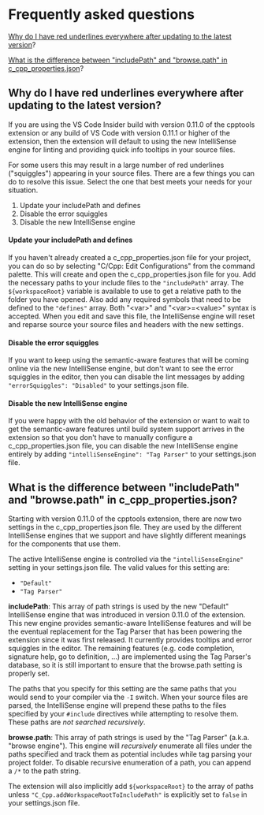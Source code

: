 # Frequently asked questions

[Why do I have red underlines everywhere after updating to the latest version](#why-do-i-have-red-underlines-everywhere-after-updating-to-the-latest-version)?

[What is the difference between "includePath" and "browse.path" in c\_cpp\_properties.json](#what-is-the-difference-between-includepath-and-browsepath-in-c_cpp_propertiesjson)?

## Why do I have red underlines everywhere after updating to the latest version?

If you are using the VS Code Insider build with version 0.11.0 of the cpptools extension or any build of VS Code with version 0.11.1 or higher of the extension, then the extension will default to using the new IntelliSense engine for linting and providing quick info tooltips in your source files.

For some users this may result in a large number of red underlines ("squiggles") appearing in your source files. There are a few things you can do to resolve this issue. Select the one that best meets your needs for your situation.

1. Update your includePath and defines
2. Disable the error squiggles
3. Disable the new IntelliSense engine

#### Update your includePath and defines

If you haven't already created a c_cpp_properties.json file for your project, you can do so by selecting "C/Cpp: Edit Configurations" from the command palette. This will create and open the c_cpp_properties.json file for you. Add the necessary paths to your include files to the `"includePath"` array. The `${workspaceRoot}` variable is available to use to get a relative path to the folder you have opened. Also add any required symbols that need to be defined to the `"defines"` array. Both "\<var\>" and "\<var\>=\<value\>" syntax is accepted. When you edit and save this file, the IntelliSense engine will reset and reparse source your source files and headers with the new settings.

#### Disable the error squiggles

If you want to keep using the semantic-aware features that will be coming online via the new IntelliSense engine, but don't want to see the error squiggles in the editor, then you can disable the lint messages by adding `"errorSquiggles": "Disabled"` to your settings.json file.

#### Disable the new IntelliSense engine

If you were happy with the old behavior of the extension or want to wait to get the semantic-aware features until build system support arrives in the extension so that you don't have to manually configure a c_cpp_properties.json file, you can disable the new IntelliSense engine entirely by adding `"intelliSenseEngine": "Tag Parser"` to your settings.json file.

## What is the difference between "includePath" and "browse.path" in c\_cpp\_properties.json?

Starting with version 0.11.0 of the cpptools extension, there are now two settings in the c\_cpp\_properties.json file. They are used by the different IntelliSense engines that we support and have slightly different meanings for the components that use them.

The active IntelliSense engine is controlled via the `"intelliSenseEngine"` setting in your settings.json file. The valid values for this setting are:
* `"Default"`
* `"Tag Parser"`

**includePath**: This array of path strings is used by the new "Default" IntelliSense engine that was introduced in version 0.11.0 of the extension. This new engine provides semantic-aware IntelliSense features and will be the eventual replacement for the Tag Parser that has been powering the extension since it was first released. It currently provides tooltips and error squiggles in the editor. The remaining features (e.g. code completion, signature help, go to definition, ...) are implemented using the Tag Parser's database, so it is still important to ensure that the browse.path setting is properly set.

The paths that you specify for this setting are the same paths that you would send to your compiler via the `-I` switch. When your source files are parsed, the IntelliSense engine will prepend these paths to the files specified by your `#include` directives while attempting to resolve them. These paths are _not searched recursively_.

**browse.path**: This array of path strings is used by the "Tag Parser" (a.k.a. "browse engine"). This engine will _recursively_ enumerate all files under the paths specified and track them as potential includes while tag parsing your project folder. To disable recursive enumeration of a path, you can append a `/*` to the path string.

The extension will also implicitly add `${workspaceRoot}` to the array of paths unless `"C_Cpp.addWorkspaceRootToIncludePath"` is explicitly set to `false` in your settings.json file.
